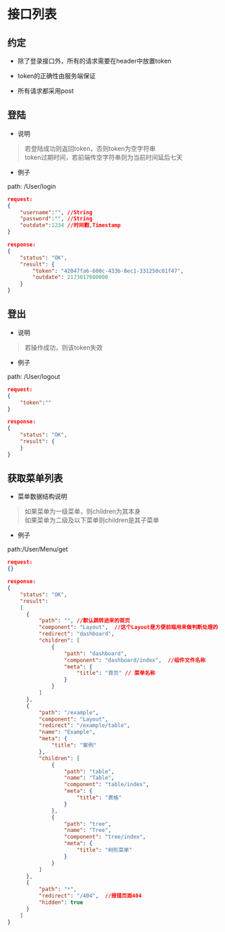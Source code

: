 # 接口列表

## 约定

* 除了登录接口外，所有的请求需要在header中放置token

* token的正确性由服务端保证

* 所有请求都采用post

## 登陆

* 说明

> 若登陆成功则返回token，否则token为空字符串  
token过期时间，若前端传空字符串则为当前时间延后七天

* 例子

path: /User/login

```json
request:
{
    "username":"", //String
    "password":"", //String
    "outdate":1234 //时间戳,Timestamp
}
```

```json
response:
{
    "status": "OK",
    "result": {
        "token": "42047fa6-600c-433b-8ec1-331250c81f47",
        "outdate": 2173017600000
    }
}
```

## 登出

* 说明

> 若操作成功，则该token失效

* 例子

path: /User/logout

```json
request:
{
    "token":""
}
```

```json
response:
{
    "status": "OK",
    "result": {
    }
}
```

## 获取菜单列表

* 菜单数据结构说明

> 如果菜单为一级菜单，则children为其本身  
如果菜单为二级及以下菜单则children是其子菜单

* 例子

path:/User/Menu/get

```json
request:
{}
```

```json
response:
{
    "status": "OK",
    "result": 
    [
      {
          "path": "", //默认跳转进来的首页
          "component": "Layout",  //这个Layout是方便前端用来做判断处理的
          "redirect": "dashboard",
          "children": [
              {
                  "path": "dashboard",
                  "component": "dashboard/index",  //组件文件名称
                  "meta": {
                      "title": "首页" // 菜单名称
                  }
              }
          ]
      },
      {
          "path": "/example",
          "component": "Layout",
          "redirect": "/example/table",
          "name": "Example",
          "meta": {
              "title": "案例"
          },
          "children": [
              {
                  "path": "table",
                  "name": "Table",
                  "component": "table/index",
                  "meta": {
                      "title": "表格"
                  }
              },
              {
                  "path": "tree",
                  "name": "Tree",
                  "component": "tree/index",
                  "meta": {
                      "title": "树形菜单"
                  }
              }
          ]
      },
      {
          "path": "*",
          "redirect": "/404",  //报错页面404
          "hidden": true
      }
    ]
}

```